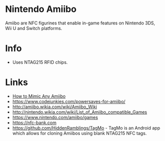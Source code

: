 # Nintendo Amiibo

Amiibo are NFC figurines that enable in-game features on Nintendo 3DS, Wii U and Switch platforms.

# Info
- Uses NTAG215 RFID chips.

# Links

- [How to Mimic Any Amiibo](https://www.neurohacked.com/how-to-mimic-any-amiibo/)
- <https://www.codejunkies.com/powersaves-for-amiibo/>
- <http://amiibo.wikia.com/wiki/Amiibo_Wiki>
- <http://nintendo.wikia.com/wiki/List_of_Amiibo_compatible_Games>
- <https://www.nintendo.com/amiibo/games>
- <https://nfc-bank.com>
- <https://github.com/HiddenRamblings/TagMo> - TagMo is an Android app which allows for cloning Amiibos using blank NTAG215 NFC tags.
